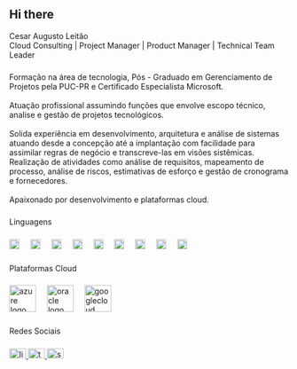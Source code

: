 ## Hi there 

<p align="left">Cesar Augusto Leitão<br>Cloud Consulting | Project Manager | Product Manager | Technical Team Leader</p>

###

<p align="left">Formação na área de tecnologia, Pós - Graduado em Gerenciamento de Projetos pela PUC-PR e Certificado Especialista Microsoft.<br><br>Atuação profissional assumindo funções que envolve escopo técnico, analise e gestão de projetos tecnológicos.<br><br>Solida experiência em desenvolvimento, arquitetura e análise de sistemas atuando desde a concepção até a implantação com facilidade para assimilar regras de negócio e transcreve-las em visões sistêmicas. Realização de atividades como análise de requisitos, mapeamento de processo, análise de riscos, estimativas de esforço e gestão de cronograma e fornecedores. <br><br>Apaixonado por desenvolvimento e plataformas cloud.</p>

###

<p align="left">Linguagens</p>

###

<div align="left">
  <img src="https://cdn.jsdelivr.net/gh/devicons/devicon/icons/javascript/javascript-original.svg" height="18" alt="javascript logo"  />
  <img width="12" />
  <img src="https://cdn.jsdelivr.net/gh/devicons/devicon/icons/typescript/typescript-original.svg" height="18" alt="typescript logo"  />
  <img width="12" />
  <img src="https://cdn.jsdelivr.net/gh/devicons/devicon/icons/react/react-original.svg" height="18" alt="react logo"  />
  <img width="12" />
  <img src="https://cdn.jsdelivr.net/gh/devicons/devicon/icons/css3/css3-original.svg" height="18" alt="css3 logo"  />
  <img width="12" />
  <img src="https://cdn.jsdelivr.net/gh/devicons/devicon/icons/dot-net/dot-net-original.svg" height="18" alt="dot-net logo"  />
  <img width="12" />
  <img src="https://cdn.jsdelivr.net/gh/devicons/devicon/icons/dotnetcore/dotnetcore-original.svg" height="18" alt="dotnetcore logo"  />
  <img width="12" />
  <img src="https://cdn.jsdelivr.net/gh/devicons/devicon/icons/html5/html5-original.svg" height="18" alt="html5 logo"  />
  <img width="12" />
  <img src="https://cdn.jsdelivr.net/gh/devicons/devicon/icons/jquery/jquery-original.svg" height="18" alt="jquery logo"  />
  <img width="12" />
  <img src="https://cdn.jsdelivr.net/gh/devicons/devicon/icons/csharp/csharp-original.svg" height="18" alt="csharp logo"  />
</div>

###

<p align="left">Plataformas Cloud</p>

###

<div align="left">
  <img src="https://cdn.jsdelivr.net/gh/devicons/devicon/icons/azure/azure-original-wordmark.svg" height="48" alt="azure logo"  />
  <img width="12" />
  <img src="https://cdn.jsdelivr.net/gh/devicons/devicon/icons/oracle/oracle-original.svg" height="48" alt="oracle logo"  />
  <img width="12" />
  <img src="https://cdn.jsdelivr.net/gh/devicons/devicon/icons/googlecloud/googlecloud-original-wordmark.svg" height="48" alt="googlecloud logo"  />
</div>

###

<p align="left">Redes Sociais</p>

###

<div align="left">
  <a href="https://www.linkedin.com/in/cesguto" target="_blank">
    <img src="https://raw.githubusercontent.com/maurodesouza/profile-readme-generator/master/src/assets/icons/social/linkedin/default.svg" width="30" height="18" alt="linkedin logo"  />
  </a>
  <a href="http://twitter.com/cesguto" target="_blank">
    <img src="https://raw.githubusercontent.com/maurodesouza/profile-readme-generator/master/src/assets/icons/social/twitter/default.svg" width="30" height="18" alt="twitter logo"  />
  </a>
  <a href="https://stackoverflow.com/users/6727650/c%c3%a9sar-augusto" target="_blank">
    <img src="https://raw.githubusercontent.com/maurodesouza/profile-readme-generator/master/src/assets/icons/social/stackoverflow/default.svg" width="30" height="18" alt="stackoverflow logo"  />
  </a>
</div>

###
